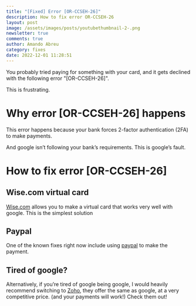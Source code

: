```yaml
---
title: "[Fixed] Error [OR-CCSEH-26]"
description: How to fix error OR-CCSEH-26
layout: post
image: /assets/images/posts/youtubethumbnail-2-.png
newsletter: true
comments: true
author: Amando Abreu
category: fixes
date: 2022-12-01 11:28:51
---
```

You probably tried paying for something with your card, and it gets declined with the following error "\[OR-CCSEH-26]".

This is frustrating.

# Why error \[OR-CCSEH-26] happens 

This error happens because your bank forces 2-factor authentication (2FA) to make payments.

And google isn’t following your bank’s requirements. This is google’s fault.

# How to fix error \[OR-CCSEH-26] 

## Wise.com virtual card

<a href="https://wise.prf.hn/click/camref:1011ltUt7" target="_blank">Wise.com</a> allows you to make a virtual card that works very well with google. This is the simplest solution

## Paypal

One of the known fixes right now include using <a href="https://paypal.com/" target="_blank">paypal</a> to make the payment.

## Tired of google?

Alternatively, if you’re tired of google being google, I would heavily recommend switching to <a href="https://bit.ly/go-to-zoho-crm" target="_blank">Zoho</a>, they offer the same as google, at a very competitive price. (and your payments will work!) Check them out!